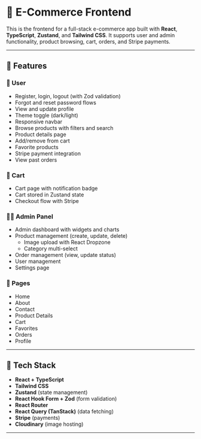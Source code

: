 # 🛒 E-Commerce Frontend

This is the frontend for a full-stack e-commerce app built with **React**, **TypeScript**, **Zustand**, and **Tailwind CSS**. It supports user and admin functionality, product browsing, cart, orders, and Stripe payments.

---

## 🚀 Features

### 👤 User
- Register, login, logout (with Zod validation)
- Forgot and reset password flows
- View and update profile
- Theme toggle (dark/light)
- Responsive navbar
- Browse products with filters and search
- Product details page
- Add/remove from cart
- Favorite products
- Stripe payment integration
- View past orders

### 🛒 Cart
- Cart page with notification badge
- Cart stored in Zustand state
- Checkout flow with Stripe

### 🧑‍💻 Admin Panel
- Admin dashboard with widgets and charts
- Product management (create, update, delete)
  - Image upload with React Dropzone
  - Category multi-select
- Order management (view, update status)
- User management
- Settings page

### 📄 Pages
- Home
- About
- Contact
- Product Details
- Cart
- Favorites
- Orders
- Profile

---

## 🧰 Tech Stack

- **React + TypeScript**
- **Tailwind CSS**
- **Zustand** (state management)
- **React Hook Form + Zod** (form validation)
- **React Router**
- **React Query (TanStack)** (data fetching)
- **Stripe** (payments)
- **Cloudinary** (image hosting)

---



